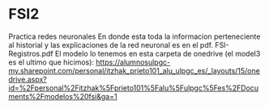 # FSI2
Practica redes neuronales
En donde esta toda la informacion perteneciente al historial y las explicaciones de la red neuronal es en el pdf.
FSI-Registros.pdf
El modelo lo tenemos en esta carpeta de onedrive (el model3 es el ultimo que hicimos): https://alumnosulpgc-my.sharepoint.com/personal/itzhak_prieto101_alu_ulpgc_es/_layouts/15/onedrive.aspx?id=%2Fpersonal%2Fitzhak%5Fprieto101%5Falu%5Fulpgc%5Fes%2FDocuments%2Fmodelos%20fsi&ga=1
